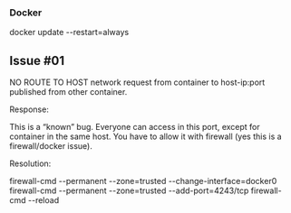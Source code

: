 ### Docker 

docker update --restart=always <container>

## Issue #01
NO ROUTE TO HOST network request from container to host-ip:port published from other container.

Response: 


This is a “known” bug. Everyone can access in this port, except for container in the same host. You have to allow it with firewall (yes this is a firewall/docker issue).

Resolution:


firewall-cmd --permanent --zone=trusted --change-interface=docker0
firewall-cmd --permanent --zone=trusted --add-port=4243/tcp
firewall-cmd --reload
